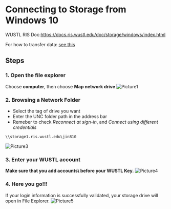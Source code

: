 # Connecting to Storage from Windows 10

WUSTL RIS Doc:https://docs.ris.wustl.edu/doc/storage/windows/index.html

For how to transfer data: [see this](https://github.com/jinlab-washu/Jin-lab.manual/blob/master/transferring_files/connect_Storage1_to_Mac.md)

## Steps
### 1. Open the file explorer 
Choose **computer**, then choose **Map network drive**
![Picture1](https://user-images.githubusercontent.com/86803803/135336905-5b9dcde9-1ded-42dc-a1a2-84d0667ce52f.png)

### 2. Browsing a Network Folder
- Select the tag of drive you want
- Enter the UNC folder path in the address bar
- Remeber to check *Reconnect at sign-in*, and *Connect using different credentials*
```
\\storage1.ris.wustl.edu\jin810
```
![Picture3](https://user-images.githubusercontent.com/86803803/135337344-08eadd5c-4f8e-4baa-99aa-02af7136a886.png)

### 3. Enter your WUSTL account
**Make sure that you add accounts\ before your WUSTL Key.**
![Picture4](https://user-images.githubusercontent.com/86803803/135338160-9a1ceed4-33ef-4ee1-9564-458b3cc065c6.png)

### 4. Here you go!!!
If your login information is successfully validated, your storage drive will open in File Explorer.
![Picture5](https://user-images.githubusercontent.com/86803803/135338266-626af9dd-67a3-49e6-8645-6c4236d3c2ae.png)
